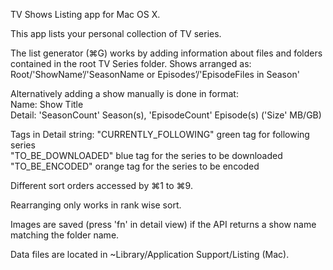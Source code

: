 TV Shows Listing app for Mac OS X.

This app lists your personal collection of TV series.

The list generator (⌘G) works by adding information about files and folders contained in the root TV Series folder. Shows arranged as: Root/'ShowName’/'SeasonName or Episodes’/'EpisodeFiles in Season'

Alternatively adding a show manually is done in format:<br>
Name: Show Title<br>
Detail: 'SeasonCount' Season(s), 'EpisodeCount' Episode(s) ('Size' MB/GB)

Tags in Detail string:
"CURRENTLY_FOLLOWING" green tag for following series<br>
"TO_BE_DOWNLOADED" blue tag for the series to be downloaded<br>
"TO_BE_ENCODED" orange tag for the series to be encoded<br>

Different sort orders accessed by ⌘1 to ⌘9.

Rearranging only works in rank wise sort.

Images are saved (press 'fn' in detail view) if the API returns a show name matching the folder name.

Data files are located in ~Library/Application Support/Listing (Mac).